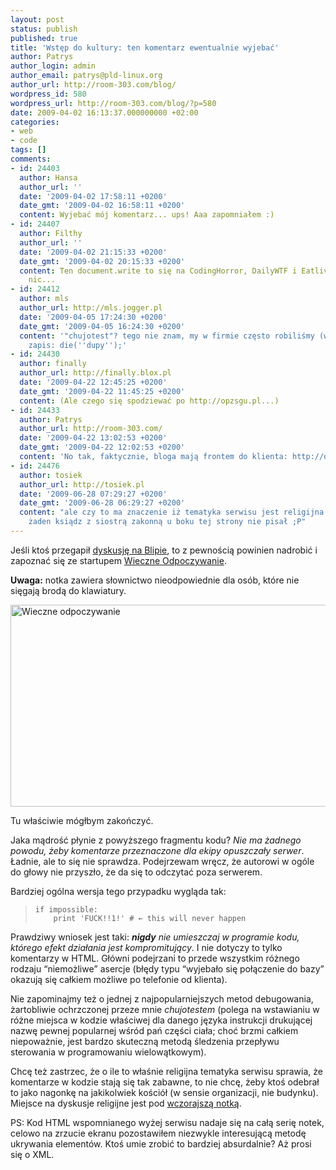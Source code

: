 ```yaml
---
layout: post
status: publish
published: true
title: 'Wstęp do kultury: ten komentarz ewentualnie wyjebać'
author: Patrys
author_login: admin
author_email: patrys@pld-linux.org
author_url: http://room-303.com/blog/
wordpress_id: 580
wordpress_url: http://room-303.com/blog/?p=580
date: 2009-04-02 16:13:37.000000000 +02:00
categories:
- web
- code
tags: []
comments:
- id: 24403
  author: Hansa
  author_url: ''
  date: '2009-04-02 17:58:11 +0200'
  date_gmt: '2009-04-02 16:58:11 +0200'
  content: Wyjebać mój komentarz... ups! Aaa zapomniałem :)
- id: 24407
  author: Filthy
  author_url: ''
  date: '2009-04-02 21:15:33 +0200'
  date_gmt: '2009-04-02 20:15:33 +0200'
  content: Ten document.write to się na CodingHorror, DailyWTF i Eatliver nadaje jak
    nic...
- id: 24412
  author: mls
  author_url: http://mls.jogger.pl
  date: '2009-04-05 17:24:30 +0200'
  date_gmt: '2009-04-05 16:24:30 +0200'
  content: '"chujotest"? tego nie znam, my w firmie często robiliśmy (w php) prosty
    zapis: die(''dupy'');'
- id: 24430
  author: finally
  author_url: http://finally.blox.pl
  date: '2009-04-22 12:45:25 +0200'
  date_gmt: '2009-04-22 11:45:25 +0200'
  content: (Ale czego się spodziewać po http://opzsgu.pl...)
- id: 24433
  author: Patrys
  author_url: http://room-303.com/
  date: '2009-04-22 13:02:53 +0200'
  date_gmt: '2009-04-22 12:02:53 +0200'
  content: 'No tak, faktycznie, bloga mają frontem do klienta: http://opzsgu.pl/?p=140'
- id: 24476
  author: tosiek
  author_url: http://tosiek.pl
  date: '2009-06-28 07:29:27 +0200'
  date_gmt: '2009-06-28 06:29:27 +0200'
  content: "ale czy to ma znaczenie iż tematyka serwisu jest religijna ? :)\r\n\r\nraczej
    żaden ksiądz z siostrą zakonną u boku tej strony nie pisał ;P"
---
```

<p>Jeśli ktoś przegapił <a href="http://blip.pl/s/8524980">dyskusję na Blipie</a>, to z pewnością powinien nadrobić i zapoznać się ze startupem <a href="http://wieczne-odpoczywanie.pl/">Wieczne Odpoczywanie</a>.</p>

<p><strong>Uwaga:</strong> notka zawiera słownictwo nieodpowiednie dla osób, które nie sięgają brodą do klawiatury.</p>

<p class="strip"><a href="http://www.flickr.com/photos/patrys/3407151684/" title="Wieczne odpoczywanie by patrys, on Flickr"><img src="http://farm4.static.flickr.com/3610/3407151684_82224c2079_o.png" width="560" height="323" alt="Wieczne odpoczywanie" /></a></p>

<p>Tu właściwie mógłbym zakończyć.</p>

<p>Jaka mądrość płynie z powyższego fragmentu kodu? <em>Nie ma żadnego powodu, żeby komentarze przeznaczone dla ekipy opuszczały serwer</em>. Ładnie, ale to się nie sprawdza. Podejrzewam wręcz, że autorowi w ogóle do głowy nie przyszło, że da się to odczytać poza serwerem.</p>

<p>Bardziej ogólna wersja tego przypadku wygląda tak:</p>

<blockquote><pre><code>if impossible:
    print 'FUCK!!1!' # ← this will never happen</code></pre></blockquote>

<p>Prawdziwy wniosek jest taki: <em><strong>nigdy</strong> nie umieszczaj w programie kodu, którego efekt działania jest kompromitujący</em>. I nie dotyczy to tylko komentarzy w <abbr>HTML</abbr>. Główni podejrzani to przede wszystkim różnego rodzaju <q>niemożliwe</q> asercje (błędy typu <q>wyjebało się połączenie do bazy</q> okazują się całkiem możliwe po telefonie od klienta).</p>

<p>Nie zapominajmy też o jednej z najpopularniejszych metod debugowania, żartobliwie ochrzczonej przeze mnie <em>chujotestem</em> (polega na wstawianiu w różne miejsca w kodzie właściwej dla danego języka instrukcji drukującej nazwę pewnej popularnej wśród pań części ciała; choć brzmi całkiem niepoważnie, jest bardzo skuteczną metodą śledzenia przepływu sterowania w programowaniu wielowątkowym).</p>

<p>Chcę też zastrzec, że o ile to właśnie religijna tematyka serwisu sprawia, że komentarze w kodzie stają się tak zabawne, to nie chcę, żeby ktoś odebrał to jako nagonkę na jakikolwiek kościół (w sensie organizacji, nie budynku). Miejsce na dyskusje religijne jest pod <a href="http://room-303.com/blog/2009/04/01/wstep-do-kultury-ateizm/">wczorajszą notką</a>.</p>

<p>PS: Kod <abbr>HTML</abbr> wspomnianego wyżej serwisu nadaje się na całą serię notek, celowo na zrzucie ekranu pozostawiłem niezwykle interesującą metodę ukrywania elementów. Ktoś umie zrobić to bardziej absurdalnie? Aż prosi się o <abbr>XML</abbr>.</p>
